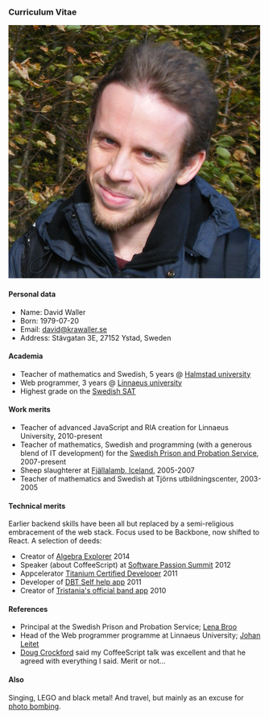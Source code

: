### Curriculum Vitae

![Me!](me.jpg)

#### Personal data

*    Name: David Waller
*    Born: 1979-07-20
*    Email: [david@krawaller.se](mailto:david@krawaller.se)
*    Address: Stävgatan 3E, 27152 Ystad, Sweden


#### Academia

*    Teacher of mathematics and Swedish, 5 years @ [Halmstad university](http://www.hh.se)
*    Web programmer, 3 years @ [Linnaeus university](http://lnu.se)
*    Highest grade on the [Swedish SAT](http://en.wikipedia.org/wiki/Swedish_Scholastic_Aptitude_Test)


#### Work merits

*    Teacher of advanced JavaScript and RIA creation for Linnaeus University, 2010-present
*    Teacher of mathematics, Swedish and programming (with a generous blend of IT development) for the [Swedish Prison and Probation Service](http://www.kriminalvarden.se/swedish-prison-and-probation-service), 2007-present
*    Sheep slaughterer at [Fjällalamb, Iceland](http://fjallalamb.is/), 2005-2007
*    Teacher of mathematics and Swedish at Tjörns utbildningscenter, 2003-2005

#### Technical merits

Earlier backend skills have been all but replaced by a semi-religious embracement of the web stack. Focus used to be Backbone, now shifted to React. A selection of deeds:

*    Creator of [Algebra Explorer](http://www.algebraexplorer.com) 2014
*    Speaker (about CoffeeScript) at [Software Passion Summit](http://lanyrd.com/2012/software-passion-summit/) 2012
*    Appcelerator [Titanium Certified Developer](https://training.appcelerator.com/assets/datasheet/tcd-certification-objectives.pdf) 2011
*    Developer of [DBT Self help app](https://itunes.apple.com/se/app/dbt-self-help/id458300012?mt=8) 2011
*    Creator of [Tristania's official band app](https://itunes.apple.com/se/app/tristania/id396749076?mt=8) 2010

#### References

*    Principal at the Swedish Prison and Probation Service; [Lena Broo](mailto:lena.broo@kriminalvarden.se)
*    Head of the Web programmer programme at Linnaeus University; [Johan Leitet](https://www.linkedin.com/in/leitet)
*    [Doug Crockford](http://crockford.com) said my CoffeeScript talk was excellent and that he agreed with everything I said. Merit or not...

#### Also

Singing, LEGO and black metal! And travel, but mainly as an excuse for [photo bombing](bomb.JPG).
